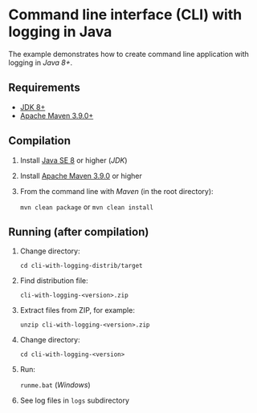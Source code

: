 # Command line interface (CLI) with logging in Java

The example demonstrates how to create command line application with logging in *Java 8+*.

## Requirements

* [JDK 8+](https://www.oracle.com/java/technologies/downloads/)
* [Apache Maven 3.9.0+](https://maven.apache.org/download.cgi)

## Compilation

1. Install [Java SE 8](https://www.oracle.com/java/technologies/downloads/) or higher (*JDK*)

1. Install [Apache Maven 3.9.0](https://maven.apache.org/download.cgi) or higher

1. From the command line with *Maven* (in the root directory):

   `mvn clean package` or `mvn clean install` 

## Running (after compilation)

1. Change directory:

   `cd cli-with-logging-distrib/target`

1. Find distribution file:

   `cli-with-logging-<version>.zip`

1. Extract files from ZIP, for example:

   `unzip cli-with-logging-<version>.zip`

1. Change directory:

   `cd cli-with-logging-<version>`

1. Run:

   `runme.bat` (*Windows*)  

1. See log files in `logs` subdirectory
